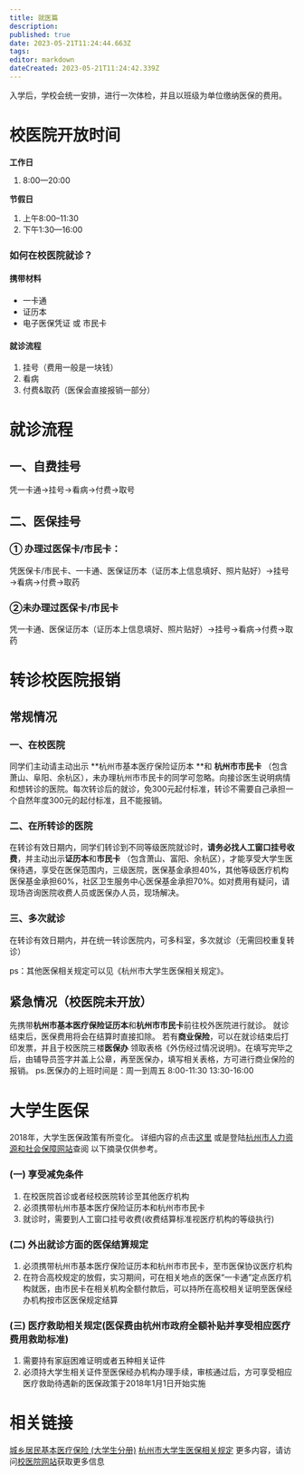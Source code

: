 ```yaml
---
title: 就医篇
description: 
published: true
date: 2023-05-21T11:24:44.663Z
tags: 
editor: markdown
dateCreated: 2023-05-21T11:24:42.339Z
---
```


入学后，学校会统一安排，进行一次体检，并且以班级为单位缴纳医保的费用。

# 校医院开放时间

**工作日**

1. 8:00—20:00

**节假日**

1. 上午8:00–11:30
2. 下午1:30—16:00

### 如何在校医院就诊？

#### 携带材料

- 一卡通
- 证历本
- 电子医保凭证 或 市民卡

#### 就诊流程

1. 挂号（费用一般是一块钱）
2. 看病
3. 付费&取药（医保会直接报销一部分）

# 就诊流程

## 一、自费挂号

凭一卡通→挂号→看病→付费→取号

## 二、医保挂号

### ① 办理过医保卡/市民卡：

凭医保卡/市民卡、一卡通、医保证历本（证历本上信息填好、照片贴好）→挂号→看病→付费→取药

### ②未办理过医保卡/市民卡

凭一卡通、医保证历本（证历本上信息填好、照片贴好）→挂号→看病→付费→取药

# 转诊校医院报销

## 常规情况

### 一、在校医院

同学们主动请主动出示 **杭州市基本医疗保险证历本 **和 **杭州市市民卡**
（包含萧山、阜阳、余杭区），未办理杭州市市民卡的同学可忽略。向接诊医生说明病情和想转诊的医院。每次转诊后的就诊，免300元起付标准，转诊不需要自己承担一个自然年度300元的起付标准，且不能报销。

### 二、在所转诊的医院

在转诊有效日期内，同学们转诊到不同等级医院就诊时，**请务必找人工窗口挂号收费**，并主动出示**证历本**和**市民卡**
（包含萧山、富阳、余杭区），才能享受大学生医保待遇，享受在医保范围内，三级医院，医保基金承担40%，其他等级医疗机构医保基金承担60%，社区卫生服务中心医保基金承担70%。如对费用有疑问，请现场咨询医院收费人员或医保办人员，现场解决。

### 三、多次就诊

在转诊有效日期内，并在统一转诊医院内，可多科室，多次就诊（无需回校重复转诊）

ps：其他医保相关规定可以见《杭州市大学生医保相关规定》。

## 紧急情况（校医院未开放）

先携带**杭州市基本医疗保险证历本**和**杭州市市民卡**前往校外医院进行就诊。
就诊结束后，医保费用将会在结算时直接扣除。
若有**商业保险**，可以在就诊结束后打印发票，并且于校医院三楼**医保办**
领取表格《外伤经过情况说明》。在填写完毕之后，由辅导员签字并盖上公章，再至医保办，填写相关表格，方可进行商业保险的报销。
ps.医保办的上班时间是：周一到周五 8:00-11:30 13:30-16:00

# 大学生医保

2018年，大学生医保政策有所变化。
详细内容的点击[这里](http://i.hdu.edu.cn/dcp/forward.action?path=/portal/portal&p=pimHomePage#%23m%3Dpim%26t%3Dpd%26ptt%3Dd%26ptc%3D13319%26pt%3D%26pd%3D%26ps%3D%26psh%3D)
或是登陆[杭州市人力资源和社会保障网站](http://www.zjhz.lss.gov.cn/?86503772290810)查阅
以下摘录仅供参考。

### (一) 享受减免条件

1. 在校医院首诊或者经校医院转诊至其他医疗机构
2. 必须携带杭州市基本医疗保险证历本和杭州市市民卡
3. 就诊时，需要到人工窗口挂号收费(收费结算标准视医疗机构的等级执行)

### (二) 外出就诊方面的医保结算规定

1. 必须携带杭州市基本医疗保险证历本和杭州市市民卡，至市医保协议医疗机构
2. 在符合高校规定的放假，实习期间，可在相关地点的医保“一卡通”定点医疗机构就医，由市民卡在相关机构全额付款后，可以持所在高校相关证明至医保经办机构按市区医保规定结算

### (三) 医疗救助相关规定(医保费由杭州市政府全额补贴并享受相应医疗费用救助标准)

1. 需要持有家庭困难证明或者五种相关证件
2. 必须持大学生相关证件至医保经办机构办理手续，审核通过后，方可享受相应医疗救助待遇新的医保政策于2018年1月1日开始实施

# 相关链接

[城乡居民基本医疗保险     (大学生分册)](http://zhanqun.hdu.edu.cn/_s19/2019/1205/c506a100905/page.psp)
[杭州市大学生医保相关规定](http://xyy.hdu.edu.cn/2018/1219/c506a90088/page.htm)
更多内容，请访问[校医院网站](http://xyy.hdu.edu.cn/)获取更多信息
